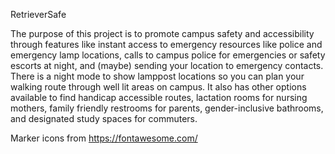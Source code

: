 RetrieverSafe

The purpose of this project is to promote campus safety and accessibility through features like instant access to emergency resources like police and emergency lamp locations, calls to campus police for emergencies or safety escorts at night, and (maybe) sending your location to emergency contacts. There is a night mode to show lamppost locations so you can plan your walking route through well lit areas on campus. It also has other options available to find handicap accessible routes, lactation rooms for nursing mothers, family friendly restrooms for parents, gender-inclusive bathrooms, and designated study spaces for commuters.

Marker icons from https://fontawesome.com/